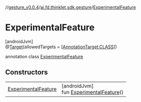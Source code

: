 //[gesture_v0.0.4](../../../index.md)/[ai.fd.thinklet.sdk.gesture](../index.md)/[ExperimentalFeature](index.md)

# ExperimentalFeature

[androidJvm]\
@[Target](https://kotlinlang.org/api/latest/jvm/stdlib/kotlin.annotation/-target/index.html)(allowedTargets = [[AnnotationTarget.CLASS](https://kotlinlang.org/api/latest/jvm/stdlib/kotlin.annotation/-annotation-target/-c-l-a-s-s/index.html)])

annotation class [ExperimentalFeature](index.md)

## Constructors

| | |
|---|---|
| [ExperimentalFeature](-experimental-feature.md) | [androidJvm]<br>fun [ExperimentalFeature](-experimental-feature.md)() |
